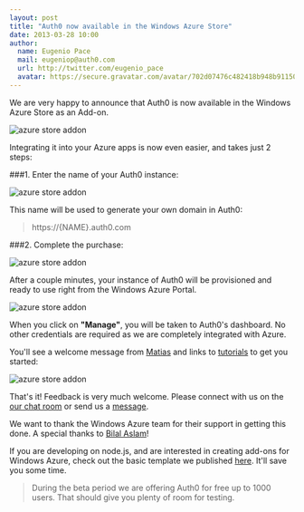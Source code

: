 ```yaml
---
layout: post
title: "Auth0 now available in the Windows Azure Store"
date: 2013-03-28 10:00
author:
  name: Eugenio Pace
  mail: eugeniop@auth0.com
  url: http://twitter.com/eugenio_pace
  avatar: https://secure.gravatar.com/avatar/702d07476c482418b948b911504137a5?s=60
---
```



We are very happy to announce that Auth0 is now available in the Windows Azure Store as an Add-on.

![azure store addon](https://s3.amazonaws.com/blog.auth0.com/img/auth0-azurestore-portal.png)

<!-- more -->

Integrating it into your Azure apps is now even easier, and takes just 2 steps:

###1. Enter the name of your Auth0 instance:

![azure store addon](https://s3.amazonaws.com/blog.auth0.com/img/auth0-azurestore-name.png)

This name will be used to generate your own domain in Auth0:

> https://{NAME}.auth0.com

###2. Complete the purchase:

![azure store addon](https://s3.amazonaws.com/blog.auth0.com/img/auth0-azurestore-purchase.png)

After a couple minutes, your instance of Auth0 will be provisioned and ready to use right from the Windows Azure Portal.

![azure store addon](https://s3.amazonaws.com/blog.auth0.com/img/auth0-azurestore-manage.png)

When you click on __"Manage"__, you will be taken to Auth0's dashboard. No other credentials are required as we are completely integrated with Azure.

You'll see a welcome message from [Matias](https://twitter.com/woloski) and links to [tutorials](https://docs.auth0.com/azure-tutorial) to get you started:

![azure store addon](https://s3.amazonaws.com/blog.auth0.com/img/auth0-azurestore-auth0portal-welcome.png)

That's it! Feedback is very much welcome. Please connect with us on the [our chat room](http://chat.auth0.com) or send us a [message](mailto:support@auth0.com).

We want to thank the Windows Azure team for their support in getting this done. A special thanks to [Bilal Aslam](http://www.linkedin.com/in/bilalaslam)!

If you are developing on node.js, and are interested in creating add-ons for Windows Azure, check out the basic template we published [here](https://github.com/auth0/node-azure-store). It'll save you some time.

> During the beta period we are offering Auth0 for free up to 1000 users. That should give you plenty of room for testing.
